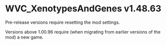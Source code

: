 # WVC_XenotypesAndGenes v1.48.63
 
Pre-release versions require resetting the mod settings.

Versions above 1.00.96 require (when migrating from earlier versions of the mod) a new game.
